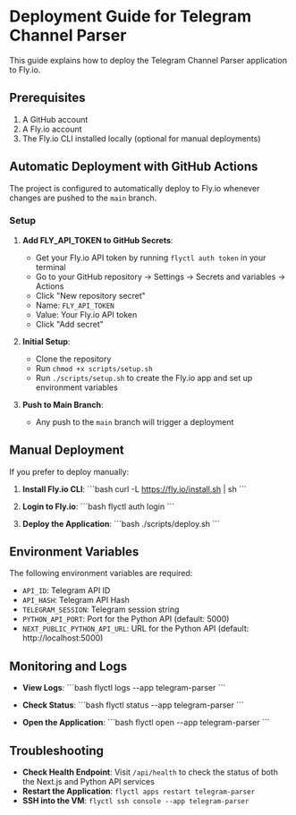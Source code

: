 # Deployment Guide for Telegram Channel Parser

This guide explains how to deploy the Telegram Channel Parser application to Fly.io.

## Prerequisites

1. A GitHub account
2. A Fly.io account
3. The Fly.io CLI installed locally (optional for manual deployments)

## Automatic Deployment with GitHub Actions

The project is configured to automatically deploy to Fly.io whenever changes are pushed to the `main` branch.

### Setup

1. **Add FLY_API_TOKEN to GitHub Secrets**:
   - Get your Fly.io API token by running `flyctl auth token` in your terminal
   - Go to your GitHub repository → Settings → Secrets and variables → Actions
   - Click "New repository secret"
   - Name: `FLY_API_TOKEN`
   - Value: Your Fly.io API token
   - Click "Add secret"

2. **Initial Setup**:
   - Clone the repository
   - Run `chmod +x scripts/setup.sh`
   - Run `./scripts/setup.sh` to create the Fly.io app and set up environment variables

3. **Push to Main Branch**:
   - Any push to the `main` branch will trigger a deployment

## Manual Deployment

If you prefer to deploy manually:

1. **Install Fly.io CLI**:
   \`\`\`bash
   curl -L https://fly.io/install.sh | sh
   \`\`\`

2. **Login to Fly.io**:
   \`\`\`bash
   flyctl auth login
   \`\`\`

3. **Deploy the Application**:
   \`\`\`bash
   ./scripts/deploy.sh
   \`\`\`

## Environment Variables

The following environment variables are required:

- `API_ID`: Telegram API ID
- `API_HASH`: Telegram API Hash
- `TELEGRAM_SESSION`: Telegram session string
- `PYTHON_API_PORT`: Port for the Python API (default: 5000)
- `NEXT_PUBLIC_PYTHON_API_URL`: URL for the Python API (default: http://localhost:5000)

## Monitoring and Logs

- **View Logs**:
  \`\`\`bash
  flyctl logs --app telegram-parser
  \`\`\`

- **Check Status**:
  \`\`\`bash
  flyctl status --app telegram-parser
  \`\`\`

- **Open the Application**:
  \`\`\`bash
  flyctl open --app telegram-parser
  \`\`\`

## Troubleshooting

- **Check Health Endpoint**: Visit `/api/health` to check the status of both the Next.js and Python API services
- **Restart the Application**: `flyctl apps restart telegram-parser`
- **SSH into the VM**: `flyctl ssh console --app telegram-parser`
